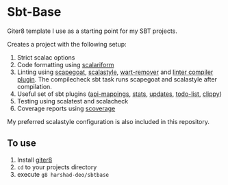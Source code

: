 # Sbt-Base

Giter8 template I use as a starting point for my SBT projects. 

Creates a project with the following setup:

1. Strict scalac options
2. Code formatting using [scalariform](https://github.com/scala-ide/scalariform)
3. Linting using [scapegoat](https://github.com/sksamuel/scapegoat), [scalastyle](https://github.com/scalastyle/scalastyle-sbt-plugin), [wart-remover](https://github.com/puffnfresh/wartremover) and [linter compiler plugin](https://github.com/HairyFotr/linter). The compilecheck sbt task runs scapegoat and scalastyle after compilation. 
4. Useful set of sbt plugins ([api-mappings](https://github.com/ThoughtWorksInc/sbt-api-mappings), [stats](https://github.com/orrsella/sbt-stats), [updates](https://github.com/rtimush/sbt-updates), [todo-list](https://github.com/fedragon/sbt-todolist), [clippy](https://scala-clippy.org/))
5. Testing using scalatest and scalacheck
6. Coverage reports using [scoverage](https://github.com/scoverage/sbt-scoverage)

My preferred scalastyle configuration is also included in this repository. 

## To use

1. Install [giter8](https://github.com/foundweekends/giter8)
2. `cd` to your projects directory
3. execute `g8 harshad-deo/sbtbase`
